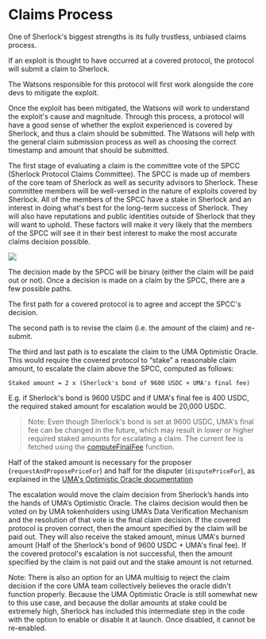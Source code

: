 # Claims Process

One of Sherlock's biggest strengths is its fully trustless, unbiased claims process.&#x20;

If an exploit is thought to have occurred at a covered protocol, the protocol will submit a claim to Sherlock.&#x20;

The Watsons responsible for this protocol will first work alongside the core devs to mitigate the exploit.&#x20;

Once the exploit has been mitigated, the Watsons will work to understand the exploit's cause and magnitude. Through this process, a protocol will have a good sense of whether the exploit experienced is covered by Sherlock, and thus a claim should be submitted. The Watsons will help with the general claim submission process as well as choosing the correct timestamp and amount that should be submitted.

The first stage of evaluating a claim is the committee vote of the SPCC (Sherlock Protocol Claims Committee). The SPCC is made up of members of the core team of Sherlock as well as security advisors to Sherlock. These committee members will be well-versed in the nature of exploits covered by Sherlock. All of the members of the SPCC have a stake in Sherlock and an interest in doing what's best for the long-term success of Sherlock. They will also have reputations and public identities outside of Sherlock that they will want to uphold. These factors will make it very likely that the members of the SPCC will see it in their best interest to make the most accurate claims decision possible.

![](https://i.imgur.com/MDFJCCt.png)

The decision made by the SPCC will be binary (either the claim will be paid out or not). Once a decision is made on a claim by the SPCC, there are a few possible paths.&#x20;

The first path for a covered protocol is to agree and accept the SPCC's decision.&#x20;

The second path is to revise the claim (i.e. the amount of the claim) and re-submit.&#x20;

The third and last path is to escalate the claim to the UMA Optimistic Oracle. This would require the covered protocol to “stake” a reasonable claim amount, to escalate the claim above the SPCC, computed as follows:

    Staked amount = 2 x (Sherlock's bond of 9600 USDC + UMA's final fee)
    
E.g. if Sherlock's bond is 9600 USDC and if UMA's final fee is 400 USDC, the required staked amount for escalation would be 20,000 USDC.

> Note: Even though Sherlock's bond is set at 9600 USDC, UMA's final fee can be changed in the future, which may result in lower or higher required staked amounts for escalating a claim. The current fee is fetched using the [computeFinalFee](https://github.com/UMAprotocol/protocol/blob/master/packages/core/contracts/oracle/implementation/Store.sol#L131) function.

Half of the staked amount is necessary for the proposer (`requestAndProposePriceFor`) and half for the disputer (`disputePriceFor`), as explained in the [UMA's Optimistic Oracle documentation](https://docs.umaproject.org/getting-started/oracle)

The escalation would move the claim decision from Sherlock’s hands into the hands of UMA’s Optimistic Oracle. The claims decision would then be voted on by UMA tokenholders using UMA’s Data Verification Mechanism and the resolution of that vote is the final claim decision. If the covered protocol is proven correct, then the amount specified by the claim will be paid out. They will also receive the staked amount, minus UMA's burned amount (Half of the Sherlock's bond of 9600 USDC + UMA's final fee). If the covered protocol's escalation is not successful, then the amount specified by the claim is not paid out and the stake amount is not returned.

Note: There is also an option for an UMA multisig to reject the claim decision if the core UMA team collectively believes the oracle didn't function properly. Because the UMA Optimistic Oracle is still somewhat new to this use case, and because the dollar amounts at stake could be extremely high, Sherlock has included this intermediate step in the code with the option to enable or disable it at launch. Once disabled, it cannot be re-enabled.&#x20;
